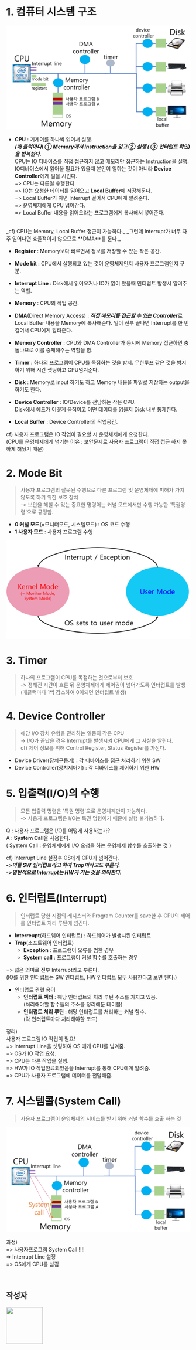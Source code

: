 # 1. 컴퓨터 시스템 구조
![SystemStructure](./img/SystemStructure.png)

- **CPU** : 기계어를 하나씩 읽어서 실행.  
***(매 클럭마다) ① Memory에서 Instruction을 읽고 ② 실행 ( ③ 인터럽트 확인) 을 반복한다.***   
CPU는 IO 디바이스를 직접 접근하지 않고 메모리만 접근하는 Instruction을 실행.  
IO디바이스에서 읽어올 필요가 있을때 본인이 일하는 것이 아니라 **Device Controller**에게 일을 시킨다.  
=> CPU는 다른일 수행한다.   
=> IO는 요청한 데이터를 읽어오고 **Local Buffer**에 저장해둔다.   
=> Local Buffer가 차면 Interrupt 걸어서 CPU에게 알려준다.   
=> 운영체제에게 CPU 넘어간다.   
=> Local Buffer 내용을 읽어오라는 프로그램에게 복사해서 넣어준다.  
<br/>
_cf) CPU는 Memory, Local Buffer 접근이 가능하다._  
_그런데 Interrupt가 너무 자주 일어나면 효율적이지 않으므로 **DMA**를 둔다._

- **Register** : Memory보다 빠르면서 정보를 저장할 수 있는 작은 공간.

- **Mode bit** : CPU에서 실행되고 있는 것이 운영체제인지 사용자 프로그램인지 구분.

- **Interrupt Line** :  Disk에서 읽어오거나 IO가 읽어 왔을때 인터럽트 발생시 알려주는 역할.

- **Memory** : CPU의 작업 공간.

- **DMA**(Direct Memory Access) : ***직접 메모리를 접근할 수 있는 Controller***로 Local Buffer 내용을 Memory에 복사해준다. 
일이 전부 끝나면 Interrupt를 한 번걸어서 CPU에게 알려준다.

- **Memory Controller** : CPU와 DMA Controller가 동시에 Memory 접근하면 충돌나므로 이를 중재해주는 역할을 함.

- **Timer** : 하나의 프로그램이 CPU를 독점하는 것을 방지. 
무한루프 같은 것을 방지하기 위해 시간 셋팅하고 CPU넘겨준다.

- **Disk** : Memory로 input 하기도 하고 Memory 내용을 파일로 저장하는 output을 하기도 한다.

- **Device Controller** : IO/Device를 전담하는 작은 CPU.  
Disk에서 헤드가 어떻게 움직이고 어떤 데이터를 읽을지 Disk 내부 통제한다.

- **Local Buffer** : Device Controller의 작업공간.

cf) 사용자 프로그램은 IO 작업이 필요할 시 운영체제에게 요청한다.  
(CPU를 운영체제에게 넘기는 이유 :  보안문제로 사용자 프로그램이 직접 접근 하지 못하게 해뒀기 때문)

# 2. Mode Bit
> 사용자 프로그램의 잘못된 수행으로 다른 프로그램 및 운영체제에 피해가 가지 않도록 하기 위한 보호 장치  
-> 보안을 해칠 수 있는 중요한 명령어는 커널 모드에서만 수행 가능한 '특권명령'으로 규정함.

- **0 커널 모드**(=모니터모드, 시스템모드) : OS 코드 수행
- **1 사용자 모드** : 사용자 프로그램 수행

![ModeBit](./img/ModeBit.png)

# 3. Timer
> 하나의 프로그램이 CPU를 독점하는 것으로부터 보호  
-> 정해진 시간이 흐른 뒤 운영체제에게 제어권이 넘어가도록 인터럽트를 발생   
(매클럭마다 1씩 감소하여 0이되면 인터럽트 발생)

# 4. Device Controller
> 해당 I/O 장치 유형을 관리하는 일종의 작은 CPU   
-> I/O가 끝났을 경우 Interrupt를 발생시켜 CPU에게 그 사실을 알린다.   
cf) 제어 정보를 위해 Control Register, Status Register를 가진다.

- Device Driver(장치구동기) : 각 디바이스를 접근 처리하기 위한 SW
- Device Controller(장치제어기) : 각 디바이스를 제어하기 위한 HW

# 5. 입출력(I/O)의 수행
> 모든 입출력 명령은 '특권 명령'으로 운영체제만이 가능하다.   
-> 사용자 프로그램은 I/O는 특권 명령이기 때문에 실행 불가능하다.

Q : 사용자 프로그램은 I/O를 어떻게 사용하는가?  
A : **System Call**을 사용한다.   
( System Call : 운영체제에게 I/O 요청을 하는 운영체제 함수를 호출하는 것 )

cf) Interrupt Line 설정후 OS에게 CPU가 넘어간다.  
***->이를 SW 인터럽트라고 하며 Trap이라고도 부른다.***  
***->일반적으로 Interrupt는 HW가 거는 것을 의미한다.***

# 6. 인터럽트(Interrupt)
> 인터럽트 당한 시점의 레지스터와 Program Counter를 save한 후 CPU의 제어를 인터럽트 처리 루틴에 넘긴다.

- **Interreupt**(하드웨어 인터럽트) : 하드웨어가 발생시킨 인터럽트
- **Trap**(소프트웨어 인터럽트)
  - **Exception** : 프로그램이 오류를 범한 경우
  - **System call** : 프로그램이 커널 함수를 호출하는 경우

=> 넓은 의미로 전부 Interrupt라고 부른다.   
(IO를 위한 인터럽트는 SW 인터럽트, HW 인터럽트 모두 사용한다고 보면 된다.)

- 인터럽트 관련 용어
  - **인터럽트 벡터** : 해당 인터럽트의 처리 루틴 주소를 가지고 있음.     
  (처리해야할 함수들의 주소를 정리해둔 테이블)
  - **인터럽트 처리 루틴** : 해당 인터럽트를 처리하는 커널 함수.  
  (각 인터럽트마다 처리해야할 코드)

정리)   
사용자 프로그램 IO 작업이 필요!   
=> Interrupt Line을 셋팅하여 OS 에게 CPU를 넘겨줌.   
=> OS가 IO 작업 요청.  
=> CPU는 다른 작업을 실행.   
=> HW가 IO 작업완료되었음을 Interrupt를 통해 CPU에게 알려줌.   
=> CPU가 사용자 프로그램에 데이터를 전달해줌.

# 7. 시스템콜(System Call)
> 사용자 프로그램이 운영체제의 서비스를 받기 위해 커널 함수를 호출 하는 것

![Interrupt](./img/Interrupt.png)

과정)   
=> 사용자프로그램 System Call !!!!   
=> Interrupt Line 설정  
=> OS에게 CPU를 넘김  




<br/>

## 작성자

<a href="https://github.com/jhi93"><img src="https://avatars1.githubusercontent.com/u/31469550?s=400&v=4" width="100" height="100" /></a>